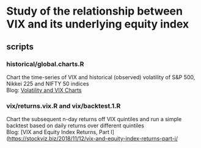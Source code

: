 # Study of the relationship between VIX and its underlying equity index

## scripts
### historical/global.charts.R
Chart the time-series of VIX and historical (observed) volatility of S&P 500, Nikkei 225 and NIFTY 50 indices\
Blog: [Volatility and VIX Charts](https://stockviz.biz/2018/11/09/volatility-and-vix-charts/)

### vix/returns.vix.R and vix/backtest.1.R
Chart the subsequent n-day returns off VIX quintiles and run a simple backtest based on daily returns over different quintiles\
Blog: [VIX and Equity Index Returns, Part I](https://stockviz.biz/2018/11/12/vix-and-equity-index-returns-part-i/
